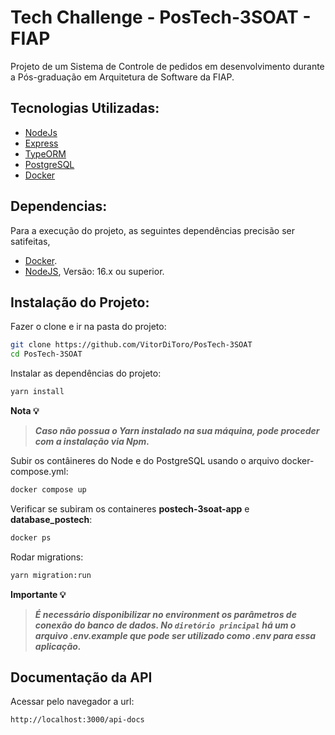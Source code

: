 # Tech Challenge - PosTech-3SOAT - FIAP

Projeto de um Sistema de Controle de pedidos em desenvolvimento durante a Pós-graduação em Arquitetura de Software da FIAP.

## Tecnologias Utilizadas:

- [NodeJs](https://nodejs.org/en/docs)
- [Express](https://expressjs.com/pt-br/)
- [TypeORM](https://typeorm.io/)
- [PostgreSQL](https://www.postgresql.org/)
- [Docker](https://docs.docker.com/)

## Dependencias:
Para a execução do projeto, as seguintes dependências precisão ser satifeitas,
- [Docker](https://docs.docker.com/get-docker/).
- [NodeJS](https://nodejs.org/en), Versão: 16.x ou superior.


## Instalação do Projeto:
Fazer o clone e ir na pasta do projeto:

```sh
git clone https://github.com/VitorDiToro/PosTech-3SOAT
cd PosTech-3SOAT
```

Instalar as dependências do projeto:

```sh
yarn install
```
**Nota 💡**
> 
> **_Caso não possua o Yarn instalado na sua máquina, pode proceder com a instalação via Npm._**
> 


Subir os contâineres do Node e do PostgreSQL usando o arquivo docker-compose.yml:

```sh
docker compose up
```

Verificar se subiram os containeres **postech-3soat-app** e **database_postech**:

```sh
docker ps
```

Rodar migrations:

```sh
yarn migration:run
```
**Importante 💡**
> 
> **_É necessário disponibilizar no environment os parâmetros de conexão do banco de dados. No ```diretório principal``` há um o arquivo .env.example que pode ser utilizado como .env para essa aplicação._**
> 

## Documentação da API
Acessar pelo navegador a url:

```sh
http://localhost:3000/api-docs
```
